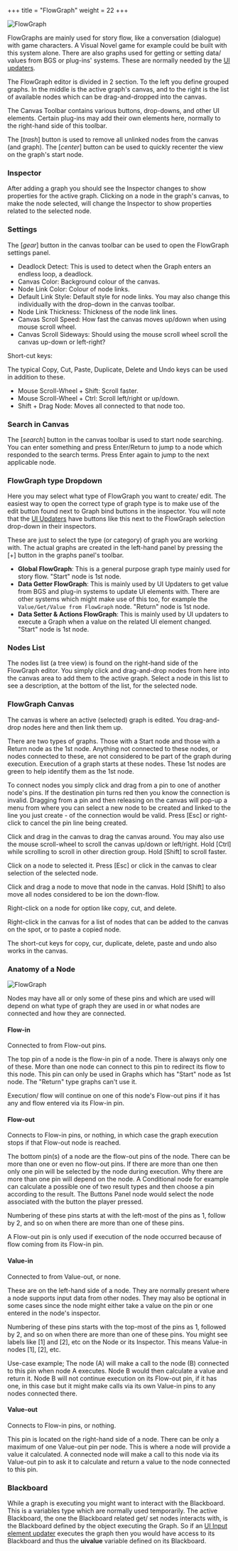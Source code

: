 +++
title = "FlowGraph"
weight = 22
+++

![FlowGraph](/images/flowgraph/00.png?classes=border,shadow)

FlowGraphs are mainly used for story flow, like a conversation (dialogue) with game characters. A Visual Novel game for example could be built with this system alone. There are also graphs used for getting or setting data/ values from BGS or plug-ins' systems. These are normally needed by the [UI updaters](/bgs/bgs-components-ui/#updaters).

The FlowGraph editor is divided in 2 section. To the left you define grouped graphs. In the middle is the active graph's canvas, and to the right is the list of available nodes which can be drag-and-dropped into the canvas.

The Canvas Toolbar contains various buttons, drop-downs, and other UI elements. Certain plug-ins may add their own elements here, normally to the right-hand side of this toolbar.

The [*trash*] button is used to remove all unlinked nodes from the canvas (and graph). The [*center*] button can be used to quickly recenter the view on the graph's start node.

### Inspector

After adding a graph you should see the Inspector changes to show properties for the active graph. Clicking on a node in the graph's canvas, to make the node selected, will change the Inspector to show properties related to the selected node.

### Settings

The [*gear*] button in the canvas toolbar can be used to open the FlowGraph settings panel.

- Deadlock Detect: This is used to detect when the Graph enters an endless loop, a deadlock.
- Canvas Color: Background colour of the canvas.
- Node Link Color: Colour of node links.
- Default Link Style: Default style for node links. You may also change this individually with the drop-down in the canvas toolbar.
- Node Link Thickness: Thickness of the node link lines.
- Canvas Scroll Speed: How fast the canvas moves up/down when using mouse scroll wheel.
- Canvas Scroll Sideways: Should using the mouse scroll wheel scroll the canvas up-down or left-right?

Short-cut keys:

The typical Copy, Cut, Paste, Duplicate, Delete and Undo keys can be used in addition to these.

- Mouse Scroll-Wheel + Shift: Scroll faster.
- Mouse Scroll-Wheel + Ctrl: Scroll left/right or up/down.
- Shift + Drag Node: Moves all connected to that node too.

### Search in Canvas

The [*search*] button in the canvas toolbar is used to start node searching. You can enter something and press Enter/Return to jump to a node which responded to the search terms. Press Enter again to jump to the next applicable node.

### FlowGraph type Dropdown

Here you may select what type of FlowGraph you want to create/ edit. The easiest way to open the correct type of graph type is to make use of the edit button found next to Graph bind buttons in the inspector. You will note that the [UI Updaters](/bgs/bgs-components-ui/#updaters) have buttons like this next to the FlowGraph selection drop-down in their inspectors.

These are just to select the type (or category) of graph you are working with. The actual graphs are created in the left-hand panel by pressing the [+] button in the graphs panel's toolbar.

- **Global FlowGraph**: This is a general purpose graph type mainly used for story flow. "Start" node is 1st node.
- **Data Getter FlowGraph**: This is mainly used by UI Updaters to get value from BGS and plug-in systems to update UI elements with. There are other systems which might make use of this too, for example the `Value/Get/Value from FlowGraph` node. "Return" node is 1st node.
- **Data Setter & Actions FlowGraph**: This is mainly used by UI updaters to execute a Graph when a value on the related UI element changed. "Start" node is 1st node.

### Nodes List

The nodes list (a tree view) is found on the right-hand side of the FlowGraph editor. You simply click and drag-and-drop nodes from here into the canvas area to add them to the active graph. Select a node in this list to see a description, at the bottom of the list, for the selected node.

### FlowGraph Canvas

The canvas is where an active (selected) graph is edited. You drag-and-drop nodes here and then link them up.

There are two types of graphs. Those with a Start node and those with a Return node as the 1st node. Anything not connected to these nodes, or nodes connected to these, are not considered to be part of the graph during execution. Execution of a graph starts at these nodes. These 1st nodes are green to help identify them as the 1st node.

To connect nodes you simply click and drag from a pin to one of another node's pins. If the destination pin turns red then you know the connection is invalid. Dragging from a pin and then releasing on the canvas will pop-up a menu from where you can select a new node to be created and linked to the line you just create - of the connection would be valid. Press [Esc] or right-click to cancel the pin line being created.

Click and drag in the canvas to drag the canvas around. You may also use the mouse scroll-wheel to scroll the canvas up/down or left/right. Hold [Ctrl] while scrolling to scroll in other direction group. Hold [Shift] to scroll faster.

Click on a node to selected it. Press [Esc] or click in the canvas to clear selection of the selected node.

Click and drag a node to move that node in the canvas. Hold [Shift] to also move all nodes considered to be ion the down-flow.

Right-click on a node for option like copy, cut, and delete.

Right-click in the canvas for a list of nodes that can be added to the canvas on the spot, or to paste a copied node.

The short-cut keys for copy, cur, duplicate, delete, paste and undo also works in the canvas.

### Anatomy of a Node

![FlowGraph](/images/flowgraph/01.png?classes=border,shadow)

Nodes may have all or only some of these pins and which are used will depend on what type of graph they are used in or what nodes are connected and how they are connected.

#### Flow-in

Connected to from Flow-out pins.

The top pin of a node is the flow-in pin of a node. There is always only one of these. More than one node can connect to this pin to redirect its flow to this node. This pin can only be used in Graphs which has "Start" node as 1st node. The "Return" type graphs can't use it.

Execution/ flow will continue on one of this node's Flow-out pins if it has any and flow entered via its Flow-in pin.

#### Flow-out

Connects to Flow-in pins, or nothing, in which case the graph execution stops if that Flow-out node is reached.

The bottom pin(s) of a node are the flow-out pins of the node. There can be more than one or even no flow-out pins. If there are more than one then only one pin will be selected by the node during execution. Why there are more than one pin will depend on the node. A Conditional node for example can calculate a possible one of two result types and then choose a pin according to the result. The Buttons Panel node would select the node associated with the button the player pressed.

Numbering of these pins starts at with the left-most of the pins as 1, follow by 2, and so on when there are more than one of these pins.

A Flow-out pin is only used if execution of the node occurred because of flow coming from its Flow-in pin.

#### Value-in

Connected to from Value-out, or none.

These are on the left-hand side of a node. They are normally present where a node supports input data from other nodes. They may also be optional in some cases since the node might either take a value on the pin or one entered in the node's inspector.

Numbering of these pins starts with the top-most of the pins as 1, followed by 2, and so on when there are more than one of these pins. You might see labels like [1] and [2], etc on the Node or its Inspector. This means Value-in nodes [1], [2], etc.

Use-case example; The node (A) will make a call to the node (B) connected to this pin when node A executes. Node B would then calculate a value and return it. Node B will not continue execution on its Flow-out pin, if it has one, in this case but it might make calls via its own Value-in pins to any nodes connected there.

#### Value-out

Connects to Flow-in pins, or nothing.

 This pin is located on the right-hand side of a node. There can be only a maximum of one Value-out pin per node. This is where a node will provide a value it calculated. A connected node will make a call to this node via its Value-out pin to ask it to calculate and return a value to the node connected to this pin.

### Blackboard

While a graph is executing you might want to interact with the Blackboard. This is a variables type which are normally used temporarily. The active Blackboard, the one the Blackboard related get/ set nodes interacts with, is the Blackboard defined by the object executing the Graph. So if an [UI Input element updater](/bgs/bgs-components-ui/#gui-updaters-input) executes the graph then you would have access to its Blackboard and thus the **uivalue** variable defined on its Blackboard.

